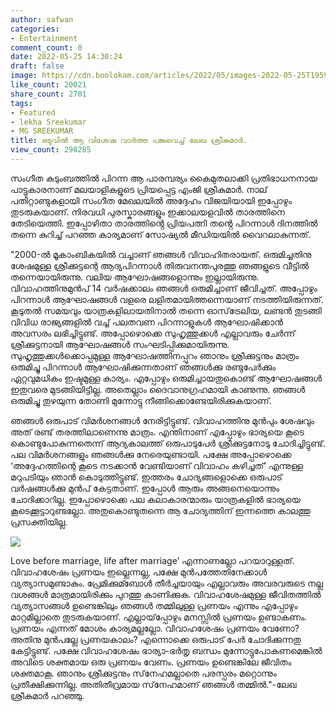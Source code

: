 ```yaml
---
author: safwan
categories:
- Entertainment
comment_count: 0
date: 2022-05-25 14:30:24
draft: false
image: https://cdn.boolokam.com/articles/2022/05/images-2022-05-25T195920.273.jpeg
like_count: 20021
share_count: 2701
tags:
- Featured
- lekha Sreekumar
- MG SREEKUMAR
title: ഒടുവിൽ ആ വിശേഷ വാർത്ത പങ്കുവെച്ച് ലേഖ ശ്രീകുമാർ.
view_count: 298285
---
```


സംഗീത കുടുംബത്തിൽ പിറന്ന ആ പാരമ്പര്യം കൈമുതലാക്കി പ്രതിഭാധനനായ പാട്ടുകാരനാണ് മലയാളികളുടെ പ്രിയപ്പെട്ട എംജി ശ്രീകുമാർ. നാല് പതിറ്റാണ്ടുകളായി സംഗീത മേഖലയിൽ അദ്ദേഹം വിജയിയായി ഇപ്പോഴും തുടരുകയാണ്. നിരവധി പുരസ്കാരങ്ങളും ഇക്കാലയളവിൽ താരത്തിനെ തേടിയെത്തി. ഇപ്പോഴിതാ താരത്തിൻ്റെ പ്രിയപത്നി തൻ്റെ പിറന്നാൾ ദിനത്തിൽ തന്നെ കുറിച്ച് പറഞ്ഞ കാര്യമാണ് സോഷ്യൽ മീഡിയയിൽ വൈറലാകുന്നത്.  
  
"2000-ല്‍ മൂകാംബികയില്‍ വച്ചാണ് ഞങ്ങള്‍ വിവാഹിതരായത്. ഒരുമിച്ചതിനു ശേഷമുള്ള ശ്രീക്കുട്ടന്റെ ആദ്യപിറന്നാള്‍ തിരുവനന്തപുരത്തു ഞങ്ങളുടെ വീട്ടില്‍ തന്നെയായിരുന്നു. വലിയ ആഘോഷങ്ങളൊന്നും ഇല്ലായിരുന്നു. വിവാഹത്തിനുമുന്‍പ് 14 വര്‍ഷക്കാലം ഞങ്ങള്‍ ഒരുമിച്ചാണ് ജീവിച്ചത്. അപ്പോഴും പിറന്നാള്‍ ആഘോഷങ്ങള്‍ വളരെ ലളിതമായിത്തന്നെയാണ് നടത്തിയിരുന്നത്. കൂടുതല്‍ സമയവും യാത്രകളിലായതിനാല്‍ തന്നെ ഓസ്‌ട്രേലിയ, ലണ്ടന്‍ തുടങ്ങി വിവിധ രാജ്യങ്ങളില്‍ വച്ച്‌ പലതവണ പിറന്നാളുകള്‍ ആഘോഷിക്കാന്‍ അവസരം ലഭിച്ചിട്ടുണ്ട്. അപ്പോഴൊക്കെ സുഹൃത്തുക്കള്‍ എല്ലാവരും ചേര്‍ന്ന് ശ്രീക്കുട്ടനായി ആഘോഷങ്ങള്‍ സംഘടിപ്പിക്കുമായിരുന്നു. സുഹൃത്തുക്കള്‍ക്കൊപ്പമുള്ള ആഘോഷത്തിനപ്പുറം ഞാനും ശ്രീക്കുട്ടനും മാത്രം ഒരുമിച്ചു പിറന്നാള്‍ ആഘോഷിക്കുന്നതാണ് ഞങ്ങള്‍ക്കു രണ്ടുപേര്‍ക്കും ഏറ്റവുമധികം ഇഷ്ടമുള്ള കാര്യം. എപ്പോഴും ഒരുമിച്ചായതുകൊണ്ട് ആഘോഷങ്ങള്‍ ഇതുവരെ മുടങ്ങിയിട്ടില്ല. അതെല്ലാം ദൈവാനുഗ്രഹമായി കാണുന്നു. ഞങ്ങള്‍ ഒരുമിച്ചു തുഴയുന്ന തോണി മുന്നോട്ടു നീങ്ങിക്കൊണ്ടേയിരിക്കുകയാണ്.

  
  
ഞങ്ങള്‍ ഒരുപാട് വിമര്‍ശനങ്ങള്‍ നേരിട്ടിട്ടുണ്ട്. വിവാഹത്തിനു മുന്‍പും ശേഷവും അത് രണ്ട് തരത്തിലാണെന്നു മാത്രം. എന്തിനാണ് എപ്പോഴും ഭാര്യയെ കൂടെ കൊണ്ടുപോകുന്നതെന്ന് ആദ്യകാലത്ത് ഒരുപാടുപേര്‍ ശ്രീക്കുട്ടനോടു ചോദിച്ചിട്ടുണ്ട്. പല വിമര്‍ശനങ്ങളും ഞങ്ങള്‍ക്കു നേരെയുണ്ടായി. പക്ഷേ അപ്പോഴൊക്കെ ‘അദ്ദേഹത്തിന്റെ കൂടെ നടക്കാന്‍ വേണ്ടിയാണ് വിവാഹം കഴിച്ചത്’ എന്നുള്ള മറുപടിയും ഞാന്‍ കൊടുത്തിട്ടുണ്ട്. ഇത്തരം ചോദ്യങ്ങളൊക്കെ ഒരുപാട് വര്‍ഷങ്ങള്‍ക്കു മുന്‍പ് കേട്ടതാണ്. ഇപ്പോള്‍ ആരും അങ്ങനെയൊന്നും ചോദിക്കാറില്ല. ഇപ്പോഴൊക്കെ പല കലാകാരന്മാരും യാത്രകളില്‍ ഭാര്യയെ കൂടെക്കൂട്ടാറുണ്ടല്ലോ. അതുകൊണ്ടുതന്നെ ആ ചോദ്യത്തിന് ഇന്നത്തെ കാലത്തു പ്രസക്തിയില്ല.

![](https://cdn.boolokam.com/articles/2022/05/images-2022-05-25T195920.273.jpeg)

  
  
Love before marriage, life after marriage’ എന്നാണല്ലോ പറയാറുള്ളത്. വിവാഹശേഷം പ്രണയം ഇല്ലെന്നല്ല, പക്ഷേ മുന്‍പത്തേതിനേക്കാള്‍ വ്യത്യാസമുണ്ടാകും. പ്രേമിക്കുമ്ബോള്‍ തീര്‍ച്ചയായും എല്ലാവരും അവരവരുടെ നല്ല വശങ്ങള്‍ മാത്രമായിരിക്കും പുറത്തു കാണിക്കുക. വിവാഹശേഷമുള്ള ജീവിതത്തില്‍ വ്യത്യാസങ്ങള്‍ ഉണ്ടെങ്കിലും ഞങ്ങള്‍ തമ്മിലുള്ള പ്രണയം എന്നും എപ്പോഴും മാറ്റമില്ലാതെ തുടരുകയാണ്. എല്ലായ്‌പ്പോഴും മനസ്സില്‍ പ്രണയം ഉണ്ടാകണം. പ്രണയം എന്നത് മോശം കാര്യമല്ലല്ലോ. വിവാഹശേഷം പ്രണയം വേണോ? അതിനു മുന്‍പല്ലേ പ്രണയകാലം? എന്നൊക്കെ ഒരുപാട് പേര്‍ ചോദിക്കുന്നതു കേട്ടിട്ടുണ്ട്. പക്ഷേ വിവാഹശേഷം ഭാര്യാ-ഭര്‍തൃ ബന്ധം മുന്നോട്ടുപോകണമെങ്കില്‍ അവിടെ ശക്തമായ ഒരു പ്രണയം വേണം. പ്രണയം ഉണ്ടെങ്കിലേ ജീവിതം ശക്തമാകൂ. ഞാനും ശ്രീക്കുട്ടനും സ്‌നേഹമല്ലാതെ പരസ്പരം മറ്റൊന്നും പ്രതീക്ഷിക്കുന്നില്ല. അതിതീവ്രമായ സ്‌നേഹമാണ് ഞങ്ങള്‍ തമ്മില്‍."-ലേഖ ശ്രീകുമാർ പറഞ്ഞു.